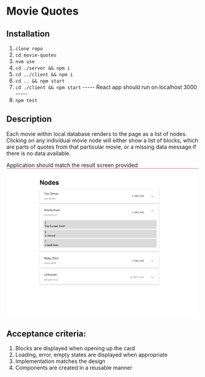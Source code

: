 # Movie Quotes

## Installation

1. `clone repo`
2. `cd movie-quotes`
3. `nvm use`
4. `cd ./server && npm i`
5. `cd ../client && npm i`
6. `cd .. && npm start`
7. `cd ./client && npm start`
----- React app should run on localhost 3000 -----
8. `npm test`

## Description

Each movie within local database renders to the page as a list of nodes. Clicking on any individual movie node will either show a list of blocks, which are parts of quotes from that particular movie, or a missing data message if there is no data available.

Application should match the result screen provided ![included png](./ResultScreenshot.png)

## Acceptance criteria:
1. Blocks are displayed when opening up the card
2. Loading, error, empty states are displayed when appropriate
3. Implementation matches the design
4. Components are created in a reusable manner
